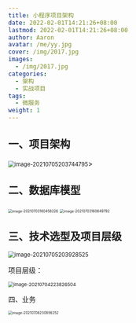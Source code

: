 ```yaml
---
title: 小程序项目架构
date: 2022-02-01T14:21:26+08:00
lastmod: 2022-02-01T14:21:26+08:00
author: Aaron
avatar: /me/yy.jpg
cover: /img/2017.jpg
images:
  - /img/2017.jpg
categories:
  - 架构
  - 实战项目
tags:
  - 微服务
weight: 1
---
```




## 一、项目架构

 <img src="https://gitee.com/aaronlynn/picture/raw/master/img/image-20210705203744795.png" alt="image-20210705203744795" style="zoom: 80%;" />>



## 二、数据库模型

<img src="https://gitee.com/aaronlynn/picture/raw/master/img/image-20210703160458226.png" alt="image-20210703160458226" style="zoom: 50%;" /> 

<img src="https://gitee.com/aaronlynn/picture/raw/master/img/image-20210703160849792.png" alt="image-20210703160849792" style="zoom:50%;" /> 

## 三、技术选型及项目层级

 <img src="https://gitee.com/aaronlynn/picture/raw/master/img/image-20210705203928525.png" alt="image-20210705203928525" style="zoom: 80%;" />

项目层级：

<img src="https://gitee.com/aaronlynn/picture/raw/master/img/image-20210704223826504.png" alt="image-20210704223826504" style="zoom:67%;" /> 

四、业务

<img src="https://gitee.com/aaronlynn/picture/raw/master/img/image-20210706230856252.png" alt="image-20210706230856252" style="zoom: 50%;" /> 

